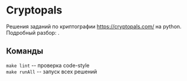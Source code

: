 # Cryptopals

Решения заданий по криптографии https://cryptopals.com/ на python.    
Подробный разбор: .


## Команды
`make lint` -- проверка code-style  
`make runAll` -- запуск всех решений